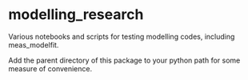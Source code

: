 # modelling_research
Various notebooks and scripts for testing modelling codes, including meas_modelfit.

Add the parent directory of this package to your python path for some measure of convenience.
